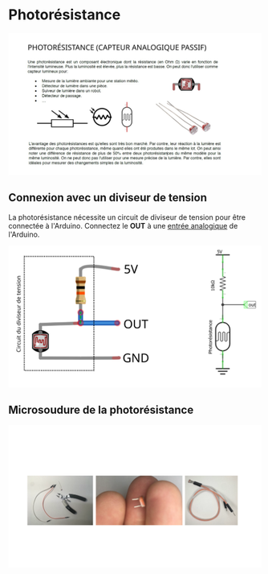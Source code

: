 # Photorésistance

![](./photoresistance1.svg)

## Connexion avec un diviseur de tension

La photorésistance nécessite un circuit de diviseur de tension pour être connectée à l'Arduino. Connectez le **OUT** à une [entrée analogique](../entree_analogique/entree_analogique.md) de l'Arduino.

![Idendification (à gauche) et schéma (à droite) du circuit du diviseur de tension (le 5V et le GND peuvent être échangés et la photorésistance n'a pas de sens)](./photoresistance_diviseur_tension.svg)

## Microsoudure de la photorésistance

![](./photoresistance2.svg)